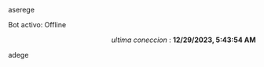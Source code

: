 aserege

<p>Bot activo: Offline</p>
<p align="right"><i>ultima coneccion</i> : <b>12/29/2023, 5:43:54 AM</b></p>

 adege
